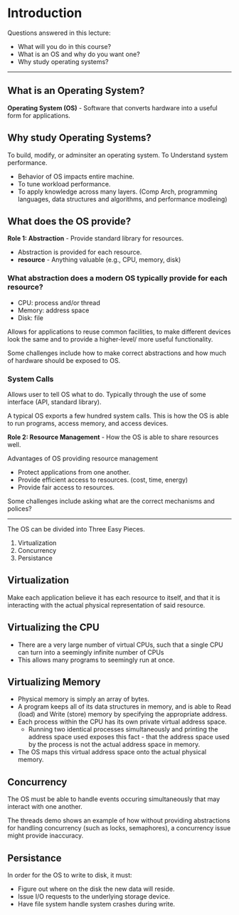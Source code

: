 # Introduction

Questions answered in this lecture:
* What will you do in this course?
* What is an OS and why do you want one?
* Why study operating systems?

---

## What is an Operating System?
**Operating System (OS)** - Software that converts hardware into a useful form for applications.

## Why study Operating Systems?
To build, modify, or adminsiter an operating system.
To Understand system performance.
* Behavior of OS impacts entire machine.
* To tune workload performance.
* To apply knowledge across many layers. (Comp Arch, programming languages, data structures and algorithms, and performance modleing)

## What does the OS provide?

**Role 1: Abstraction** - Provide standard library for resources.<br>
* Abstraction is provided for each resource.
* **resource** - Anything valuable (e.g., CPU, memory, disk)
### What abstraction does a modern OS typically provide for each resource?
* CPU: process and/or thread
* Memory: address space
* Disk: file

Allows for applications to reuse common facilities, to make different devices look the same and to provide a higher-level/ more useful functionality.

Some challenges include how to make correct abstractions and how much of hardware should be exposed to OS.

### System Calls
Allows user to tell OS what to do. Typically through the use of some interface (API, standard library).

A typical OS exports a few hundred system calls. This is how the OS is able to run programs, access memory, and access devices.

**Role 2: Resource Management** - How the OS is able to share resources well.

Advantages of OS providing resource management
* Protect applications from one another.
* Provide efficient access to resources. (cost, time, energy)
* Provide fair access to resources.

Some challenges include asking what are the correct mechanisms and polices?

---

The OS can be divided into Three Easy Pieces.
1. Virtualization
2. Concurrency
3. Persistance

## Virtualization
Make each application believe it has each resource to itself, and that it is interacting with the actual physical representation of said resource.

## Virtualizing the CPU
* There are a very large number of virtual CPUs, such that a single CPU can turn into a seemingly infinite number of CPUs
* This allows many programs to seemingly run at once.

## Virtualizing Memory
* Physical memory is simply an array of bytes.
* A program keeps all of its data structures in memory, and is able to Read (load) and Write (store) memory by specifying the appropriate address.
* Each process within the CPU has its own private virtual address space.
    * Running two identical processes simultaneously and printing the address space used exposes this fact - that the address space used by the process is not the actual address space in memory.
* The OS maps this virtual address space onto the actual physical memory.

## Concurrency
The OS must be able to handle events occuring simultaneously that may interact with one another.

The threads demo shows an example of how without providing abstractions for handling concurrency (such as locks, semaphores), a concurrency issue might provide inaccuracy.

## Persistance

In order for the OS to write to disk, it must:
* Figure out where on the disk the new data will reside.
* Issue I/O requests to the underlying storage device.
* Have file system handle system crashes during write.